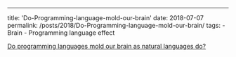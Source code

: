 ---
title: 'Do-Programming-language-mold-our-brain'
date: 2018-07-07
permalink: /posts/2018/Do-Programming-language-mold-our-brain/
tags:
    - Brain
    - Programming language effect

[Do programming languages mold our brain as natural languages do?](https://medium.com/@poojaruhal65/do-programming-languages-mold-our-brain-as-natural-languages-do-3b85d703e8ba)